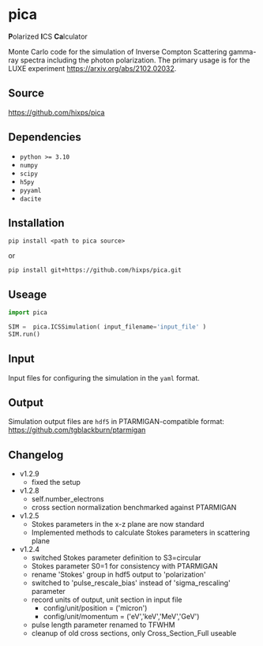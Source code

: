# pica

**P**olarized **I**CS **Ca**lculator

Monte Carlo code for the simulation of Inverse Compton Scattering gamma-ray spectra including the photon polarization.
The primary usage is for the LUXE experiment https://arxiv.org/abs/2102.02032.


## Source

https://github.com/hixps/pica


## Dependencies

* `python >= 3.10`
* `numpy`
* `scipy`
* `h5py`
* `pyyaml`
* `dacite`

## Installation

```console
pip install <path to pica source>
```

or

```console
pip install git+https://github.com/hixps/pica.git
```


## Useage

```python
import pica

SIM =  pica.ICSSimulation( input_filename='input_file' )
SIM.run()
```


## Input

Input files for configuring the simulation in the `yaml` format.



## Output

Simulation output files are `hdf5` in PTARMIGAN-compatible format: https://github.com/tgblackburn/ptarmigan


## Changelog


* v1.2.9
	* fixed the setup	
* v1.2.8
	* self.number_electrons
	* cross section normalization benchmarked against PTARMIGAN	
* v1.2.5
	* Stokes parameters in the x-z plane are now standard
	* Implemented methods to calculate Stokes parameters in scattering plane
* v1.2.4
	* switched Stokes parameter definition to S3=circular
	* Stokes parameter S0=1 for consistency with PTARMIGAN
	* rename 'Stokes' group in hdf5 output to 'polarization'
	* switched to 'pulse_rescale_bias' instead of 'sigma_rescaling' parameter
	* record units of output, unit section in input file
		* config/unit/position = ('micron')
		* config/unit/momentum = ('eV','keV','MeV','GeV')
	* pulse length parameter renamed to TFWHM
	* cleanup of old cross sections, only Cross_Section_Full useable



	

	
